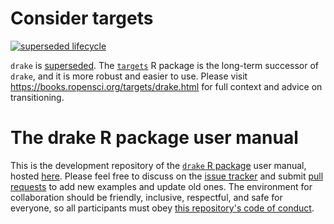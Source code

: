 # Consider targets

<a href="https://www.tidyverse.org/lifecycle/#superseded"><img src="https://img.shields.io/badge/lifecycle-superseded-blue.svg" alt='superseded lifecycle'></a>

`drake` is [superseded](https://www.tidyverse.org/lifecycle/#superseded). The [`targets`](https://docs.ropensci.org/targets) R package is the long-term successor of `drake`, and it is more robust and easier to use. Please visit <https://books.ropensci.org/targets/drake.html> for full context and advice on transitioning.

# The drake R package user manual

This is the development repository of the [`drake` R package](https://github.com/ropensci/drake) user manual, hosted [here](https://books.ropensci.org/drake/). Please feel free to discuss on the [issue tracker](https://github.com/ropensci-books/drake/issues) and submit [pull requests](https://github.com/ropensci-books/drake/pulls) to add new examples and update old ones. The environment for collaboration should be friendly, inclusive, respectful, and safe for everyone, so all participants must obey [this repository's code of conduct](https://github.com/ropensci-books/drake/blob/main/CODE_OF_CONDUCT.md).
